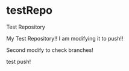 testRepo
========

Test Repository

My Test Repository!!
I am modifying it to push!!

Second modify to check branches!

test push!
